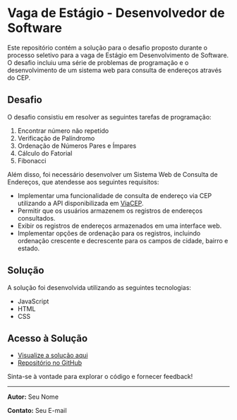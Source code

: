 # Vaga de Estágio - Desenvolvedor de Software

Este repositório contém a solução para o desafio proposto durante o processo seletivo para a vaga de Estágio em Desenvolvimento de Software. O desafio incluiu uma série de problemas de programação e o desenvolvimento de um sistema web para consulta de endereços através do CEP.

## Desafio

O desafio consistiu em resolver as seguintes tarefas de programação:

1. Encontrar número não repetido
2. Verificação de Palíndromo
3. Ordenação de Números Pares e Ímpares
4. Cálculo do Fatorial
5. Fibonacci

Além disso, foi necessário desenvolver um Sistema Web de Consulta de Endereços, que atendesse aos seguintes requisitos:

- Implementar uma funcionalidade de consulta de endereço via CEP utilizando a API disponibilizada em [ViaCEP](https://viacep.com.br/).
- Permitir que os usuários armazenem os registros de endereços consultados.
- Exibir os registros de endereços armazenados em uma interface web.
- Implementar opções de ordenação para os registros, incluindo ordenação crescente e decrescente para os campos de cidade, bairro e estado.

## Solução

A solução foi desenvolvida utilizando as seguintes tecnologias:

- JavaScript
- HTML
- CSS

## Acesso à Solução

- [Visualize a solução aqui](https://gabrielbandoch.github.io/Vaga_Estagio_Desenvolvedor_de_Software/)
- [Repositório no GitHub](https://github.com/GabrielBandoch/Vaga_Estagio_Desenvolvedor_de_Software)

Sinta-se à vontade para explorar o código e fornecer feedback!

---

**Autor:** Seu Nome

**Contato:** Seu E-mail
